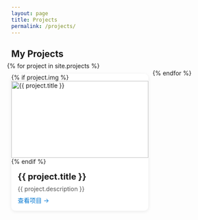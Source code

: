```yaml
---
layout: page
title: Projects
permalink: /projects/
---
```

<style>
.project-container {
  display: flex;
  flex-wrap: wrap;
  justify-content: flex-start;
  margin: -10px; /* Negative margin to offset the padding of cards */
}
.project-card {
  width: 320px;
  margin: 10px;
  box-shadow: 0 2px 8px rgba(0,0,0,0.08);
  border-radius: 10px;
  background: #fff;
  overflow: hidden;
  padding: 0;
  display: flex;
  flex-direction: column;
}
.project-card img {
  width: 100%;
  height: 180px;
  object-fit: cover;
}
.project-card-content {
  padding: 15px;
  flex-grow: 1;
  display: flex;
  flex-direction: column;
}
.project-card-title {
  font-size: 20px;
  font-weight: bold;
  margin-bottom: 8px;
}
.project-card-summary {
  color: #555;
  margin-bottom: 8px;
  flex-grow: 1;
}
.project-card-link {
  display: inline-block;
  color: #0076d1;
  text-decoration: none;
  margin-top: auto;
}
</style>
<h2>My Projects</h2>
<div class="project-container">
  {% for project in site.projects %}
    <div class="project-card">
      {% if project.img %}
        <img src="{{ project.img | relative_url }}" alt="{{ project.title }}">
      {% endif %}
      <div class="project-card-content">
        <div class="project-card-title">{{ project.title }}</div>
        <div class="project-card-summary">{{ project.description }}</div>
        <a class="project-card-link" href="{{ project.url | relative_url }}">查看项目 &rarr;</a>
      </div>
    </div>
  {% endfor %}
</div>
